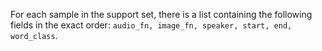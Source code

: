 For each sample in the support set, there is a list containing the following fields in the exact order: ```audio_fn, image_fn, speaker, start, end, word_class```.
